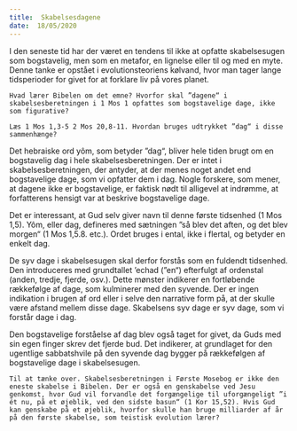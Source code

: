```yaml
---
title:  Skabelsesdagene
date:  18/05/2020
---
```


I den seneste tid har der været en tendens til ikke at opfatte skabelsesugen som bogstavelig, men som en metafor, en lignelse eller til og med en myte. Denne tanke er opstået i evolutionsteoriens kølvand, hvor man tager lange tidsperioder for givet for at forklare liv på vores planet.

`Hvad lærer Bibelen om det emne? Hvorfor skal ”dagene“ i skabelsesberetningen i 1 Mos 1 opfattes som bogstavelige dage, ikke som figurative?`

`Læs 1 Mos 1,3-5 2 Mos 20,8-11. Hvordan bruges udtrykket ”dag“ i disse sammenhænge?`

Det hebraiske ord yôm, som betyder ”dag“, bliver hele tiden brugt om en bogstavelig dag i hele skabelsesberetningen. Der er intet i skabelsesberetningen, der antyder, at der menes noget andet end bogstavelige dage, som vi opfatter dem i dag. Nogle forskere, som mener, at dagene ikke er bogstavelige, er faktisk nødt til alligevel at indrømme, at forfatterens hensigt var at beskrive bogstavelige dage.

Det er interessant, at Gud selv giver navn til denne første tidsenhed (1 Mos 1,5). Yôm, eller dag, defineres med sætningen ”så blev det aften, og det blev morgen“ (1 Mos 1,5.8. etc.). Ordet bruges i ental, ikke i flertal, og betyder en enkelt dag.

De syv dage i skabelsesugen skal derfor forstås som en fuldendt tidsenhed. Den introduceres med grundtallet ’echad (”en“) efterfulgt af ordenstal (anden, tredje, fjerde, osv.). Dette mønster indikerer en fortløbende rækkefølge af dage, som kulminerer med den syvende. Der er ingen indikation i brugen af ord eller i selve den narrative form på, at der skulle være afstand mellem disse dage. Skabelsens syv dage er syv dage, som vi forstår dage i dag.

Den bogstavelige forståelse af dag blev også taget for givet, da Guds med sin egen finger skrev det fjerde bud. Det indikerer, at grundlaget for den ugentlige sabbatshvile på den syvende dag bygger på rækkefølgen af bogstavelige dage i skabelsesugen.

`Til at tænke over. Skabelsesberetningen i Første Mosebog er ikke den eneste skabelse i Bibelen. Der er også en genskabelse ved Jesu genkomst, hvor Gud vil forvandle det forgængelige til uforgængeligt ”i ét nu, på et øjeblik, ved den sidste basun“ (1 Kor 15,52). Hvis Gud kan genskabe på et øjeblik, hvorfor skulle han bruge milliarder af år på den første skabelse, som teistisk evolution lærer?`